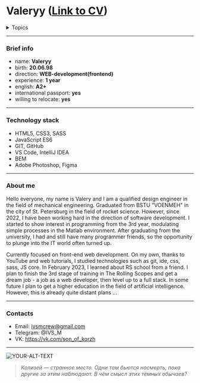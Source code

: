 # Valeryy ([Link to CV](https://)) 


<details>
  
  <summary> Topics </summary>
  
  
  + Brief info
  + Technology stack
  + About me
  + Contacts

</details>

---

### Brief info
* name: **Valeryy**
* birth: **20.06.98**
* direction: **WEB-development(frontend)**
* experience: **1 year**
* english: **A2+**
* international passport: **yes**
* willing to relocate: **yes**

---

### Technology stack
* HTML5, CSS3, SASS
* JavaScript ES6
* GIT, GitHub
* VS Code, IntelliJ IDEA
* BEM 
* Adobe Photoshop, Figma

---

### About me

Hello everyone, my name is Valery and I am a qualified design engineer in the field of mechanical engineering. Graduated from BSTU "VOENMEH" in the city of St. Petersburg in the field of rocket science. However, since 2022, I have been working hard in the direction of software development. I started to show interest in programming from the 3rd year, modulating simple processes in the Matlab environment. After graduating from the university, I had and still have many programmer friends, so the opportunity to plunge into the IT world often turned up. 

Currently focused on front-end web development. On my own, thanks to YouTube and web tutorials, I studied technologies such as git, ide, css, sass, JS core. In February 2023, I learned about RS school from a friend. I plan to finish the 3rd stage of training in The Rolling Scopes and get a dream job - a job as a web developer, then level up to a full stack. In some future I plan to get a higher education in the field of artificial intelligence. However, this is already quite distant plans ...

---

### Contacts

* Email: ivsmcrew@gmail.com
* Telegram: @IVS_M
* VK: https://vk.com/son_of_korzh

---

<picture>
 <source media="(prefers-color-scheme: dark)" srcset="https://static-cdn.jtvnw.net/jtv_user_pictures/f316931b-ee90-48fe-8bf5-17845086f0e3-profile_banner-480.png">
 <source media="(prefers-color-scheme: light)" srcset="https://static-cdn.jtvnw.net/jtv_user_pictures/f316931b-ee90-48fe-8bf5-17845086f0e3-profile_banner-480.png">
 <img alt="YOUR-ALT-TEXT" src="https://static-cdn.jtvnw.net/jtv_user_pictures/f316931b-ee90-48fe-8bf5-17845086f0e3-profile_banner-480.png">
</picture>

> *Колизей — странное место. Одни там бьются насмерть, пока другие за этим наблюдают. В чём смысл этих тёмных обычаев?*
